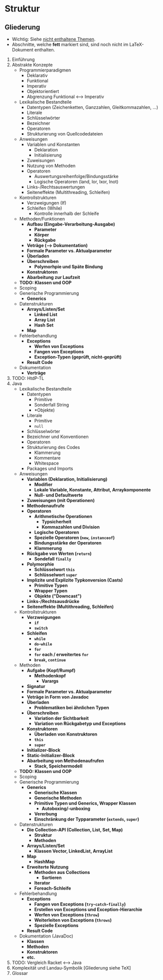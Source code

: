 # Struktur

## Gliederung

* Wichtig: Siehe [nicht enthaltene Themen](struktur-themen.md).
* Abschnitte, welche **fett** markiert sind, sind noch nicht im LaTeX-Dokument enthalten.

1. Einführung
2. Abstrakte Konzepte
    - Programmierparadigmen
        + Deklarativ
        + Funktional
        + Imperativ
        + Objektorientiert
        + Abgrenzung Funktional <--> Imperativ
    - Lexikalische Bestandteile
        + Datentypen (Zeichenketten, Ganzzahlen, Gleitkommazahlen, …)
        + Literale
        + Schlüsselwörter
        + Bezeichner
        + Operatoren
        + Strukturierung von Quellcodedateien
    - Anweisungen
        + Variablen und Konstanten
            * Deklaration
            * Initialisierung
        + Zuweisungen
        + Nutzung von Methoden
        + Operatoren
            * Auswertungsreihenfolge/Bindungsstärke
            * Logische Operatoren (land, lor, lxor, lnot)
        + Links-/Rechtsauswertungen
        + Seiteneffekte (Multithreading, Schleifen)
    - Kontrollstrukturen
        + Verzweigungen (If)
        + Schleifen (While)
            * Kontrolle innerhalb der Schleife
    - Methoden/Funktionen
        + **Aufbau (Eingabe-Verarbeitung-Ausgabe)**
            * **Parameter**
            * **Körper**
            * **Rückgabe**
        + **Veträge (--> Dokumentation)**
        + **Formale Parameter vs. Aktualparameter**
        + **Überladen**
        + **Überschreiben**
            * **Polymorhpie und Späte Bindung**
        + **Konstruktoren**
        + **Abarbeitung zur Laufzeit**
    - **TODO: Klassen und OOP**
    - Scoping
    - Generische Programmierung
        + **Generics**
    - Datenstrukturen
        + **Arrays/Listen/Set**
            * **Linked List**
            * **Array List**
            * **Hash Set**
        + **Map**
    - Fehlerbehandlung
        + **Exceptions**
            * **Werfen von Exceptions**
            * **Fangen von Exceptions**
            * **Exception-Typen (geprüft, nicht-geprüft)**
        + **Result Code**
    - Dokumentation
        + **Verträge**
3. TODO: HtdP-TL
4. Java
    - Lexikalische Bestandteile
        + Datentypen
            * Primitive
            * Sonderfall String
            * *Objekte)
        + Literale
            * Primitive
            * `null`
        + Schlüsselwörter
        + Bezeichner und Konventionen
        + Operatoren
        + Strukturierung des Codes
            * Klammerung
            * Kommentare
            * Whitespace
        + Packages und Imports
    - Anweisungen
        + **Variablen (Deklaration, Initialisierung)**
            * **Modifier**
            * **Lokale Variable, Konstante, Attribut, Arraykomponente**
            * **Null- und Defaultwerte**
        + **Zuweisungen (mit Operationen)**
        + **Methodenaufrufe**
        + **Operatoren**
            * **Arithmetische Operationen**
                - **Typsicherheit**
                - **Kommazahlen und Division**
            * **Logische Operatoren**
            * **Spezielle Operatoren (`new`, `instanceof`)**
            * **Bindungsstärke der Operatoren**
            * **Klammerung**
        + **Rückgabe von Werten (`return`)**
            * **Sondefall `finally`**
        + **Polymorphie**
            * **Schlüsselwort `this`**
            * **Schlüsselwort `super`**
        + **Implizite und Explizite Typkonversion (Casts)**
            * **Primitive Typen**
            * **Wrapper Typen**
            * **Objekte ("Downcast")**
        + **Links-/Rechtsausdrücke**
        + **Seiteneffekte (Multithreading, Schleifen)**
    - Kontrollstrukturen
        + **Verzweigungen**
            * **`if`**
            * **`switch`**
        + **Schleifen**
            * **`while`**
            * **`do`-`while`**
            * **`for`**
            * **`for` each / erweitertes `for`**
            * **`break`, `continue`**
    - Methoden
        + **Aufgabe (Kopf/Rumpf)**
            * **Methodenkopf**
                - **Varargs**
        + **Signatur**
        + **Formale Parameter vs. Aktualparameter**
        + **Veträge in Form von Javadoc**
        + **Überladen**
            * **Problematiken bei ähnlichen Typen**
        + **Überschreiben**
            * **Variation der Sichtbarkeit**
            * **Variation von Rückgabetyp und Exceptions**
        + **Konstruktoren**
            * **Überladen von Konstruktoren**
            * **`this`**
            * **`super`**
        + **Initializer-Block**
        + **Static-Initializer-Block**
        + **Abarbeitung von Methodenaufrufen**
            * **Stack, Speichermodell**
    - **TODO: Klassen und OOP**
    - Scoping
    - Generische Programmierung
        + **Generics**
            * **Generische Klassen**
            * **Generische Methoden**
            * **Primitive Typen und Generics, Wrapper Klassen**
                - **Autoboxing/-unboxing**
            * **Vererbung**
            * **Einschränkung der Typparameter (`extends`, `super`)**
    - Datenstrukturen
        + **Die Collection-API (Collection, List, Set, Map)**
            * **Struktur**
            * **Methoden**
        + **Arrays/Listen/Set**
            * **Klassen Vector, LinkedList, ArrayList**
        + **Map**
            * **HashMap**
        + **Erweiterte Nutzung**
            * **Methoden aus Collections**
                - **Sortieren**
            * **Iterator**
            * **Foreach-Schleife**
    - Fehlerbehandlung
        + **Exceptions**
            * **Fangen von Exceptions (`try`-`catch`-`finally`)**
            * **Erstellen von Exceptions und Exception-Hierarchie**
            * **Werfen von Exceptions (`throw`)**
            * **Weiterleiten von Exceptions (`throws`)**
            * **Spezielle Exceptions**
        + **Result Code**
    - Dokumentation (JavaDoc)
        + **Klassen**
        + **Methoden**
        + **Konstruktoren**
        + **etc.**
5. TODO: Vergleich Racket <--> Java
6. Komplexität und Landau-Symbolik [Gliederung siehe TeX]
7. Glossar

